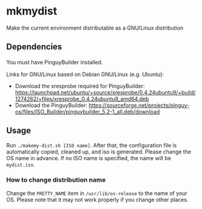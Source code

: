 # mkmydist
Make the current environment distributable as a GNU/Linux distribution

## Dependencies
You must have PinguyBuilder installed.　

Links for GNU/Linux based on Debian GNU/Linux (e.g. Ubuntu):
- Download the xresprobe required for PinguyBuilder: https://launchpad.net/ubuntu/+source/xresprobe/0.4.24ubuntu9/+build/1274262/+files/xresprobe_0.4.24ubuntu9_amd64.deb
- Download the PinguyBuilder: https://sourceforge.net/projects/pinguy-os/files/ISO_Builder/pinguybuilder_5.2-1_all.deb/download

## Usage
Run `./makemy-dist.sh [ISO name]`.
After that, the configuration file is automatically copied, cleaned up, and iso is generated. Please change the OS name in advance.
If no ISO name is specified, the name will be `mydist.iso`.

### How to change distribution name
Change the `PRETTY_NAME` item in `/usr/lib/os-release` to the name of your OS. Please note that it may not work properly if you change other places.
